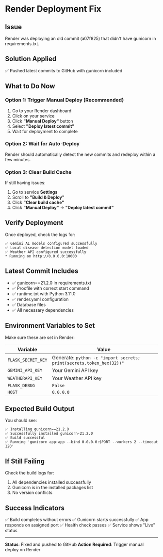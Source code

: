 # Render Deployment Fix

## Issue
Render was deploying an old commit (a07f825) that didn't have gunicorn in requirements.txt.

## Solution Applied
✅ Pushed latest commits to GitHub with gunicorn included

## What to Do Now

### Option 1: Trigger Manual Deploy (Recommended)
1. Go to your Render dashboard
2. Click on your service
3. Click **"Manual Deploy"** button
4. Select **"Deploy latest commit"**
5. Wait for deployment to complete

### Option 2: Wait for Auto-Deploy
Render should automatically detect the new commits and redeploy within a few minutes.

### Option 3: Clear Build Cache
If still having issues:
1. Go to service **Settings**
2. Scroll to **"Build & Deploy"**
3. Click **"Clear build cache"**
4. Click **"Manual Deploy"** → **"Deploy latest commit"**

## Verify Deployment

Once deployed, check the logs for:
```
✅ Gemini AI models configured successfully
✅ Local disease detection model loaded
✅ Weather API configured successfully
* Running on http://0.0.0.0:10000
```

## Latest Commit Includes

- ✅ gunicorn==21.2.0 in requirements.txt
- ✅ Procfile with correct start command
- ✅ runtime.txt with Python 3.11.0
- ✅ render.yaml configuration
- ✅ Database files
- ✅ All necessary dependencies

## Environment Variables to Set

Make sure these are set in Render:

| Variable | Value |
|----------|-------|
| `FLASK_SECRET_KEY` | Generate: `python -c "import secrets; print(secrets.token_hex(32))"` |
| `GEMINI_API_KEY` | Your Gemini API key |
| `WEATHERAPI_KEY` | Your Weather API key |
| `FLASK_DEBUG` | `False` |
| `HOST` | `0.0.0.0` |

## Expected Build Output

You should see:
```
✅ Installing gunicorn==21.2.0
✅ Successfully installed gunicorn-21.2.0
✅ Build successful
✅ Running 'gunicorn app:app --bind 0.0.0.0:$PORT --workers 2 --timeout 120'
```

## If Still Failing

Check the build logs for:
1. All dependencies installed successfully
2. Gunicorn is in the installed packages list
3. No version conflicts

## Success Indicators

✅ Build completes without errors
✅ Gunicorn starts successfully
✅ App responds on assigned port
✅ Health check passes
✅ Service shows "Live" status

---

**Status**: Fixed and pushed to GitHub
**Action Required**: Trigger manual deploy on Render
